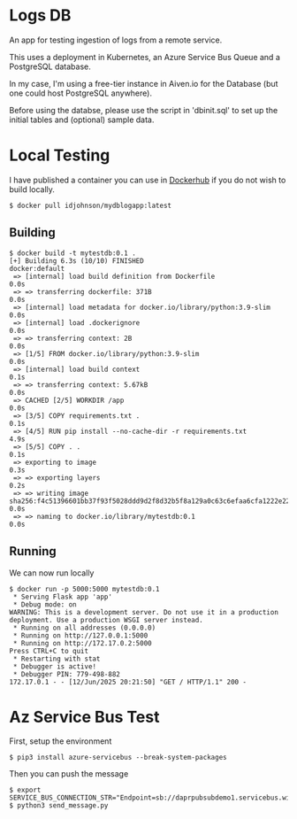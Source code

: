 
# Logs DB

An app for testing ingestion of logs from a remote service.

This uses a deployment in Kubernetes, an Azure Service Bus Queue and a PostgreSQL database.

In my case, I'm using a free-tier instance in Aiven.io for the Database (but one could host PostgreSQL anywhere).

Before using the databse, please use the script in 'dbinit.sql' to set up the initial tables and (optional) sample data.

# Local Testing

I have published a container you can use in [Dockerhub](https://hub.docker.com/repository/docker/idjohnson/mydblogapp/tags) if you do not wish to build locally.

```
$ docker pull idjohnson/mydblogapp:latest
```

## Building

```
$ docker build -t mytestdb:0.1 .
[+] Building 6.3s (10/10) FINISHED                                                                       docker:default
 => [internal] load build definition from Dockerfile                                                               0.0s
 => => transferring dockerfile: 371B                                                                               0.0s
 => [internal] load metadata for docker.io/library/python:3.9-slim                                                 0.0s
 => [internal] load .dockerignore                                                                                  0.0s
 => => transferring context: 2B                                                                                    0.0s
 => [1/5] FROM docker.io/library/python:3.9-slim                                                                   0.0s
 => [internal] load build context                                                                                  0.1s
 => => transferring context: 5.67kB                                                                                0.0s
 => CACHED [2/5] WORKDIR /app                                                                                      0.0s
 => [3/5] COPY requirements.txt .                                                                                  0.1s
 => [4/5] RUN pip install --no-cache-dir -r requirements.txt                                                       4.9s
 => [5/5] COPY . .                                                                                                 0.1s
 => exporting to image                                                                                             0.3s
 => => exporting layers                                                                                            0.2s
 => => writing image sha256:f4c51396601bb37f93f5028ddd9d2f8d32b5f8a129a0c63c6efaa6cfa1222e22                       0.0s
 => => naming to docker.io/library/mytestdb:0.1                                                                    0.0s
```

## Running

We can now run locally
```
$ docker run -p 5000:5000 mytestdb:0.1
 * Serving Flask app 'app'
 * Debug mode: on
WARNING: This is a development server. Do not use it in a production deployment. Use a production WSGI server instead.
 * Running on all addresses (0.0.0.0)
 * Running on http://127.0.0.1:5000
 * Running on http://172.17.0.2:5000
Press CTRL+C to quit
 * Restarting with stat
 * Debugger is active!
 * Debugger PIN: 779-498-882
172.17.0.1 - - [12/Jun/2025 20:21:50] "GET / HTTP/1.1" 200 -
```


# Az Service Bus Test

First, setup the environment
```
$ pip3 install azure-servicebus --break-system-packages
```

Then you can push the message
```
$ export SERVICE_BUS_CONNECTION_STR="Endpoint=sb://daprpubsubdemo1.servicebus.windows.net/;SharedAccessKeyName=RootManageSharedAccessKey;SharedAccessKey=xxxxxxxxxxxx
$ python3 send_message.py
```